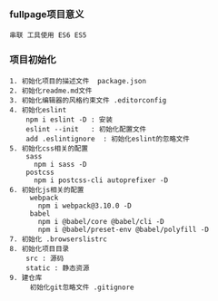 ### fullpage项目意义
    串联 工具使用 ES6 ES5

### 项目初始化
    1. 初始化项目的描述文件  package.json
    2. 初始化readme.md文件
    3. 初始化编辑器的风格约束文件 .editorconfig
    4. 初始化eslint
        npm i eslint -D : 安装
        eslint --init   : 初始化配置文件
        add .eslintignore  : 初始化eslint的忽略文件
    5. 初始化css相关的配置
        sass
          npm i sass -D
        postcss
          npm i postcss-cli autoprefixer -D
    6. 初始化js相关的配置
         webpack
           npm i webpack@3.10.0 -D
         babel
           npm i @babel/core @babel/cli -D        
           npm i @babel/preset-env @babel/polyfill -D    
    7. 初始化 .browserslistrc      
    8. 初始化项目目录    
        src : 源码
        static : 静态资源
    9. 建仓库
         初始化git忽略文件 .gitignore
         
                      
        